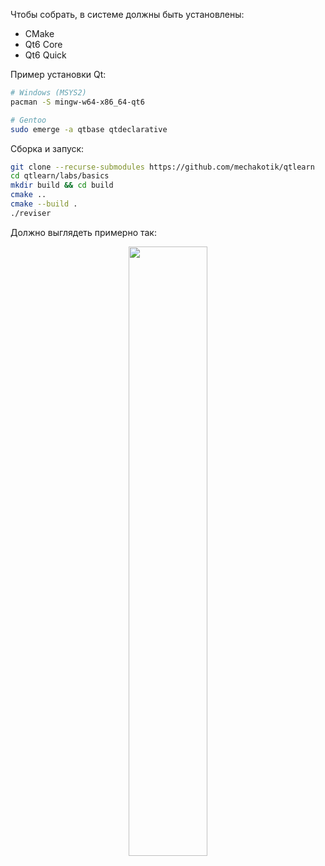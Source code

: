Чтобы собрать, в системе должны быть установлены:

- CMake
- Qt6 Core
- Qt6 Quick

Пример установки Qt:

```sh
# Windows (MSYS2)
pacman -S mingw-w64-x86_64-qt6

# Gentoo
sudo emerge -a qtbase qtdeclarative
```

Сборка и запуск:

```sh
git clone --recurse-submodules https://github.com/mechakotik/qtlearn
cd qtlearn/labs/basics
mkdir build && cd build
cmake ..
cmake --build .
./reviser
```

Должно выглядеть примерно так:

<p align="center">
    <img src="https://github.com/user-attachments/assets/05658d39-c2b3-470d-b220-57df58b01141" width="50%">
</p>
